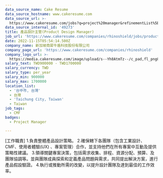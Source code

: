 ```yaml
---
data_source_name: Cake Resume
data_source_hostname: www.cakeresume.com
data_source_url: >-
  https://www.cakeresume.com/jobs?q=project%20manager&refinementList%5Blang_name%5D%5B0%5D=English&refinementList%5Bsalary_type%5D=per_year&range%5Bsalary_range%5D%5Bmin%5D=1000000&page=2
data_source_internal_id: '49273'
title: 產品設計主管(Product Design Manager)
job_url: 'https://www.cakeresume.com/companies/rhinoshield/jobs/product-design-manager'
date: 2022-11-15T05:54:14.500Z
company_name: 新加坡商犀牛盾科技股份有限公司
company_page_url: 'https://www.cakeresume.com/companies/rhinoshield'
company_logo_url: >-
  https://media.cakeresume.com/image/upload/s--Yh8AtmTz--/c_pad,fl_png8,h_200,w_200/v1632901625/oxk5imksyykqepmyizwb.png
salary_text: TWD900000 - TWD1700000
salary_currency: TWD
salary_type: per_year
salary_min: 900000
salary_max: 1700000
location_list:
  - '台中市, 台灣'
  - 台灣
  - 'Taichung City, Taiwan'
  - Taiwan
job_tags:
  - CMF
badges:
  - Project Manager

---
```


[工作職責] 1.負責整體產品設計策略。 2.確保轄下各團隊（包含工業設計、CMF、使用者體驗(UX) 、專案管理）合作，並支持他們在所有專案中互動及提供策略性建議。 3.領導關鍵專案決策，包括需求收集、排程、資源分配、預算、及團隊協調等。並與團隊成員探索和定義產品問題與需求，共同提出解決方案，進行產品假設驗證。 4.執行或推動所需的改變，以提升設計團隊及達到最佳的工作效率。